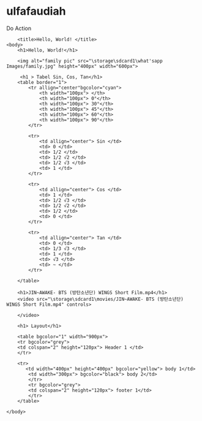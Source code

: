 # ulfafaudiah
Do Action


<!DOCTYPE html>

<html>
    <head>
        
        <title>Hello, World! </title>
    <body>
        <h1>Hello, World!</h1>
         
        <img alt="family pic" src="\storage\sdcard1\what'sapp Images/family.jpg" height="400px" width="600px">
        
         <h1 > Tabel Sin, Cos, Tan</h1>
        <table border="1">
            <tr allign="center"bgcolor="cyan">
                <th width="100px"> </th>
                <th width="100px"> 0°</th>
                <th width="100px"> 30°</th>
                <th width="100px"> 45°</th>
                <th width="100px"> 60°</th>
                <th width="100px"> 90°</th>
            </tr>
            
            <tr>
                <td allign="center"> Sin </td>
                <td> 0 </td>
                <td> 1/2 </td>
                <td> 1/2 √2 </td>
                <td> 1/2 √3 </td>
                <td> 1 </td>
            </tr>
            
            <tr>
                <td allign="center"> Cos </td>
                <td> 1 </td>
                <td> 1/2 √3 </td>
                <td> 1/2 √2 </td>
                <td> 1/2 </td>
                <td> 0 </td>
            </tr>
            
            <tr>
                <td allign="center"> Tan </td>
                <td> 0 </td>
                <td> 1/3 √3 </td>
                <td> 1 </td>
                <td> √3 </td>
                <td> ~ </td>
            </tr>
            
        </table>
        
        <h1>JIN~AWAKE- BTS (방탄소년단) WINGS Short Film.mp4</h1>
        <video src="\storage\sdcard1\movies/JIN~AWAKE- BTS (방탄소년단) WINGS Short Film.mp4" controls>
            
        </video>
        
        <h1> Layout</h1>
        
        <table bgcolor="1" width="900px">
        <tr bgcolor="grey">
        <td colspan="2" height="120px"> Header 1 </td>
        </tr>
         
        <tr>
           <td width="400px" height="400px" bgcolor="yellow"> body 1</td>
            <td width="300px"> bgcolor="black"> body 2</td>
            </tr>
            <tr bgcolor="grey">
            <td colspan="2" height="120px"> footer 1</td>
            </tr>
        </table>
        
    </body>
</head>
</html>
